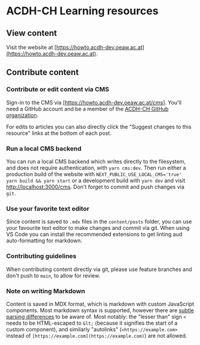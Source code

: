 <!--lint disable first-heading-level-->

# ACDH-CH Learning resources

## View content

Visit the website at
[https://howto.acdh-dev.oeaw.ac.at](https://howto.acdh-dev.oeaw.ac.at).

## Contribute content

### Contribute or edit content via CMS

Sign-in to the CMS via [https://howto.acdh-dev.oeaw.ac.at/cms]. You'll need a
GitHub account and be a member of the
[ACDH-CH GitHub organization](https://github.com/acdh-oeaw/).

For edits to articles you can also directly click the "Suggest changes to this
resource" links at the bottom of each post.

### Run a local CMS backend

You can run a local CMS backend which writes directly to the filesystem, and
does not require authentication, with `yarn cms:dev`. Then run either a
production build of the website with
`NEXT_PUBLIC_USE_LOCAL_CMS='true' yarn build && yarn start` or a development
build with `yarn dev` and visit
[http://localhost:3000/cms](http://localhost:3000/cms). Don't forget to commit
and push changes via `git`.

### Use your favorite text editor

Since content is saved to `.mdx` files in the `content/posts` folder, you can
use your favourite text editor to make changes and commit via git. When using VS
Code you can install the recommended extensions to get linting aud
auto-formatting for markdown.

### Contributing guidelines

When contributing content directly via git, please use feature branches and
don't push to `main`, to allow for review.

### Note on writing Markdown

Content is saved in MDX format, which is markdown with custom JavaScript
components. Most markdown syntax is supported, however there are
[subtle parsing differences](https://github.com/micromark/mdx-state-machine#72-deviations-from-markdown)
to be aware of. Most notably: the "lesser than" sign `<` needs to be
HTML-escaped to `&lt;` (because it signifies the start of a custom component),
and similarly "autolinks" (`<https://example.com>` instead of
`[https://example.com](https://example.com)`) are not allowed.
